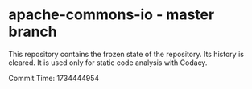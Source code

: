 # apache-commons-io - master branch

This repository contains the frozen state of the repository.
Its history is cleared. It is used only for static code
analysis with Codacy.

Commit Time: 1734444954